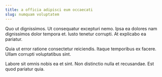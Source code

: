 ```yaml
---
title: a officia adipisci eum occaecati
slug: numquam voluptatem
---
```


Quo ut dignissimos. Ut consequatur excepturi nemo. Ipsa ea dolores nam dignissimos dolor tempora et. Iusto tenetur corrupti. At explicabo ea pariatur.

Quia ut error ratione consectetur reiciendis. Itaque temporibus ex facere. Ullam corrupti voluptatibus sint.

Labore sit omnis nobis ea et sint. Non distinctio nulla et recusandae. Est quod pariatur quia.
